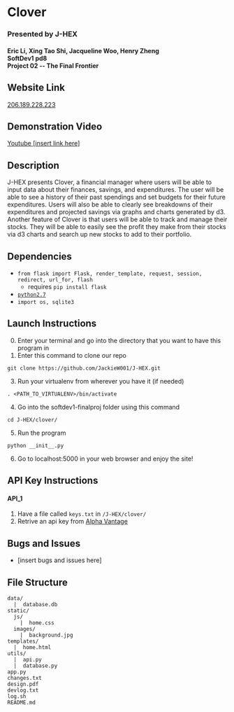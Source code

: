# Clover
### Presented by J-HEX
#### Eric Li, Xing Tao Shi, Jacqueline Woo, Henry Zheng<br>SoftDev1 pd8<br>Project 02 -- The Final Frontier

## Website Link
[206.189.228.223](http://206.189.228.223)

## Demonstration Video
[Youtube [insert link here]](https://youtu.be/[insert_link_here])

## Description
J-HEX presents Clover, a financial manager where users will be able to input data about their finances, savings, and expenditures. The user will be able to see a history of their past spendings and set budgets for their future expenditures. Users will also be able to clearly see breakdowns of their expenditures and projected savings via graphs and charts generated by d3. Another feature of Clover is that users will be able to track and manage their stocks. They will be able to easily see the profit they make from their stocks via d3 charts and search up new stocks to add to their portfolio.

## Dependencies
* `from flask import Flask, render_template, request, session, redirect, url_for, flash`
  * requires `pip install flask`
* [`python2.7`](https://www.python.org/download/releases/2.7/)
* `import os, sqlite3`

## Launch Instructions
0. Enter your terminal and go into the directory that you want to have this program in
2. Enter this command to clone our repo
```
git clone https://github.com/JackieW001/J-HEX.git
```
3. Run your virtualenv from wherever you have it (if needed)
```
. <PATH_TO_VIRTUALENV>/bin/activate
```
4. Go into the softdev1-finalproj folder using this command
```
cd J-HEX/clover/
```
5. Run the program
```
python __init__.py
```
6. Go to localhost:5000 in your web browser and enjoy the site!


## API Key Instructions

#### API_1
1. Have a file called ```keys.txt``` in ```/J-HEX/clover/```
2. Retrive an api key from [Alpha Vantage](https://www.alphavantage.co/documentation/)

## Bugs and Issues
* [insert bugs and issues here]

## File Structure
```
data/
  |  database.db
static/
  js/
    |  home.css
  images/
    |  background.jpg
templates/
  |  home.html
utils/
  |  api.py
  |  database.py
app.py
changes.txt
design.pdf
devlog.txt
log.sh
README.md
```
